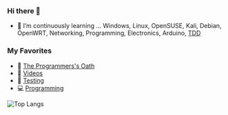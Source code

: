 ### Hi there 👋

- 🌱 I’m continuously learning ... Windows, Linux, OpenSUSE, Kali, Debian, OpenWRT, Networking, Programming, Electronics, Arduino, [TDD](https://github.com/eugeniomiro/eugeniomiro/blob/master/tdd.md)

### My Favorites

- 📜 [The Programmers's Oath](https://blog.cleancoder.com/uncle-bob/2015/11/18/TheProgrammersOath.html)
- 🎥 [Videos](https://github.com/eugeniomiro/eugeniomiro/blob/master/videos.md)
- 🧪 [Testing](https://github.com/eugeniomiro/eugeniomiro/blob/master/testing.md)
- 💻 [Programming](https://github.com/eugeniomiro/eugeniomiro/blob/master/programming.md)

![Top Langs](https://github-readme-stats.vercel.app/api/top-langs/?username=eugeniomiro)
